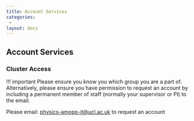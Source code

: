```yaml
---
title: Account Services
categories:
 -
layout: docs
---
```


## Account Services

### Cluster Access

!!! important
    Please ensure you know you which group you are a part of. Alternatively, please ensure you have permission to request an account by including a permanent member of staff (normally your supervisor or PI) to the email.

    
Please email: [physics-amopp-it@ucl.ac.uk](mailto:physics-amopp-it@ucl.ac.uk) to request an account